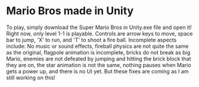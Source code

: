 # Mario Bros made in Unity
To play, simply download the Super Mario Bros in Unity.exe file and
open it! Right now, only level 1-1 is playable.
Controls are arrow keys to move, space bar to jump, 'X' to run, and 'T' to shoot a fire ball.
Incomplete aspects include: No music or sound effects, fireball physics are not quite the same
as the original, flagpole animation is incomplete, bricks do not break as big Mario, enemies are
not defeated by jumping and hitting the brick block that they are on, the star animation is not
the same, nothing pauses when Mario gets a power up, and there is no UI yet. 
But these fixes are coming as I am still working on this!
